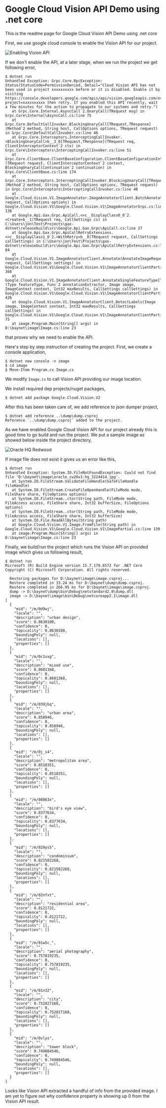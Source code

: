 # Google Cloud Vision API Demo using .net core
This is the readme page for Google Cloud Vision API Demo using .net core

First, we use google cloud console to enable the Vision API for our project.

![Enabling Vision API][1]

If we don't enable the API, at a later stage, when we run the project we get following error,

    $ dotnet run
    Unhandled Exception: Grpc.Core.RpcException: Status(StatusCode=PermissionDenied, Detail="Cloud Vision API has not been used in project xxxxxxxxxx before or it is disabled. Enable it by visiting https://console.developers.google.com/apis/api/vision.googleapis.com/overview?project=xxxxxxxxxx then retry. If you enabled this API recently, wait a few minutes for the action to propagate to our systems and retry.")
       at Grpc.Core.Internal.AsyncCall`2.UnaryCall(TRequest msg) in Grpc.Core\Internal\AsyncCall.cs:line 75
       at Grpc.Core.DefaultCallInvoker.BlockingUnaryCall[TRequest,TResponse](Method`2 method, String host, CallOptions options, TRequest request) in Grpc.Core\DefaultCallInvoker.cs:line 46
       at Grpc.Core.Interceptors.InterceptingCallInvoker.<BlockingUnaryCall>b__3_0[TRequest,TResponse](TRequest req, ClientInterceptorContext`2 ctx) in Grpc.Core\Interceptors\InterceptingCallInvoker.cs:line 51
       at Grpc.Core.ClientBase.ClientBaseConfiguration.ClientBaseConfigurationInterceptor.BlockingUnaryCall[TRequest,TResponse](TRequest request, ClientInterceptorContext`2 context, BlockingUnaryCallContinuation`2 continuation) in Grpc.Core\ClientBase.cs:line 174
       at Grpc.Core.Interceptors.InterceptingCallInvoker.BlockingUnaryCall[TRequest,TResponse](Method`2 method, String host, CallOptions options, TRequest request) in Grpc.Core\Interceptors\InterceptingCallInvoker.cs:line 48
       at Google.Cloud.Vision.V1.ImageAnnotator.ImageAnnotatorClient.BatchAnnotateImages(BatchAnnotateImagesRequest request, CallOptions options) in Google.Cloud.Vision.V1\Google.Cloud.Vision.V1\ImageAnnotatorGrpc.cs:line 138
       at Google.Api.Gax.Grpc.ApiCall.<>c__DisplayClass0_0`2.<Create>b__1(TRequest req, CallSettings cs) in C:\Users\jon\Test\Projects\gax-dotnet\releasebuild\src\Google.Api.Gax.Grpc\ApiCall.cs:line 27
       at Google.Api.Gax.Grpc.ApiCallRetryExtensions.<>c__DisplayClass1_0`2.<WithRetry>b__0(TRequest request, CallSettings callSettings) in C:\Users\jon\Test\Projects\gax-dotnet\releasebuild\src\Google.Api.Gax.Grpc\ApiCallRetryExtensions.cs:line 84
       at Google.Cloud.Vision.V1.ImageAnnotatorClient.Annotate(AnnotateImageRequest request, CallSettings settings) in Google.Cloud.Vision.V1\Google.Cloud.Vision.V1\ImageAnnotatorClientPartial.cs:line 368
       at Google.Cloud.Vision.V1.ImageAnnotatorClient.AnnotateSingleFeatureType[T](Type featureType, Func`2 annotationExtractor, Image image, ImageContext context, Int32 maxResults, CallSettings callSettings) in Google.Cloud.Vision.V1\Google.Cloud.Vision.V1\ImageAnnotatorClientPartial.cs:line 426
       at Google.Cloud.Vision.V1.ImageAnnotatorClient.DetectLabels(Image image, ImageContext context, Int32 maxResults, CallSettings callSettings) in Google.Cloud.Vision.V1\Google.Cloud.Vision.V1\ImageAnnotatorClientPartial.cs:line 75
       at image.Program.Main(String[] args) in D:\baynet\image\Image.cs:line 23

that proves why we need to enable the API.

Here's step by step instruction of creating the project. First, we create a console application,

    $ dotnet new console -n image
    $ cd image
    $ Move-Item Program.cs Image.cs

We modify `Image.cs` to call Vision API providing our image location.
    
We install required dep projects/nuget packages,
    
    $ dotnet add package Google.Cloud.Vision.V2

After this has been taken care of, we add reference to json dumper project,
    
    $ dotnet add reference ..\dump\dump.csproj
    Reference `..\dump\dump.csproj` added to the project.
    
As we have enabled Google Cloud Vision API for our project already this is good time to go build and run the project. We put a sample image as showed below inside the project directory,

![Oracle HQ Redwood][2]

If image file does not exist it gives us an error like this,

    $ dotnet run
    Unhandled Exception: System.IO.FileNotFoundException: Could not find file 'D:\baynet\image\oracle_cw20v1-hq_3224414.jpg'.
       at System.IO.FileStream.ValidateFileHandle(SafeFileHandle fileHandle)
       at System.IO.FileStream.CreateFileOpenHandle(FileMode mode, FileShare share, FileOptions options)
       at System.IO.FileStream..ctor(String path, FileMode mode, FileAccess access, FileShare share, Int32 bufferSize, FileOptions options)
       at System.IO.FileStream..ctor(String path, FileMode mode, FileAccess access, FileShare share, Int32 bufferSize)
       at System.IO.File.ReadAllBytes(String path)
       at Google.Cloud.Vision.V1.Image.FromFile(String path) in Google.Cloud.Vision.V1\Google.Cloud.Vision.V1\ImagePartial.cs:line 139
       at image.Program.Main(String[] args) in D:\baynet\image\Image.cs:line 23

Finally, we build/run the project which runs the Vision API on provided image which gives us following result,
    
    $ dotnet run
    Microsoft (R) Build Engine version 15.7.179.6572 for .NET Core
    Copyright (C) Microsoft Corporation. All rights reserved.

      Restoring packages for D:\baynet\image\image.csproj...
      Restore completed in 33.24 ms for D:\baynet\dump\dump.csproj.
      Restore completed in 266.95 ms for D:\baynet\image\image.csproj.
      dump -> D:\baynet\dump\bin\Debug\netstandard2.0\dump.dll
      image -> D:\baynet\image\bin\Debug\netcoreapp2.1\image.dll
    [
      {
        "mid": "/m/0d9wj",
        "locale": "",
        "description": "urban design",
        "score": 0.8630108,
        "confidence": 0,
        "topicality": 0.8630108,
        "boundingPoly": null,
        "locations": [],
        "properties": []
      },
      {
        "mid": "/m/0c1vxg",
        "locale": "",
        "description": "mixed use",
        "score": 0.8601368,
        "confidence": 0,
        "topicality": 0.8601368,
        "boundingPoly": null,
        "locations": [],
        "properties": []
      },
      {
        "mid": "/m/039jbq",
        "locale": "",
        "description": "urban area",
        "score": 0.858946,
        "confidence": 0,
        "topicality": 0.858946,
        "boundingPoly": null,
        "locations": [],
        "properties": []
      },
      {
        "mid": "/m/0j_s4",
        "locale": "",
        "description": "metropolitan area",
        "score": 0.8510351,
        "confidence": 0,
        "topicality": 0.8510351,
        "boundingPoly": null,
        "locations": [],
        "properties": []
      },
      {
        "mid": "/m/08863x",
        "locale": "",
        "description": "bird's eye view",
        "score": 0.8377634,
        "confidence": 0,
        "topicality": 0.8377634,
        "boundingPoly": null,
        "locations": [],
        "properties": []
      },
      {
        "mid": "/m/020ys5",
        "locale": "",
        "description": "condominium",
        "score": 0.821502268,
        "confidence": 0,
        "topicality": 0.821502268,
        "boundingPoly": null,
        "locations": [],
        "properties": []
      },
      {
        "mid": "/m/02nfxt",
        "locale": "",
        "description": "residential area",
        "score": 0.8121722,
        "confidence": 0,
        "topicality": 0.8121722,
        "boundingPoly": null,
        "locations": [],
        "properties": []
      },
      {
        "mid": "/m/01w5c_",
        "locale": "",
        "description": "aerial photography",
        "score": 0.757819235,
        "confidence": 0,
        "topicality": 0.757819235,
        "boundingPoly": null,
        "locations": [],
        "properties": []
      },
      {
        "mid": "/m/01n32",
        "locale": "",
        "description": "city",
        "score": 0.752827168,
        "confidence": 0,
        "topicality": 0.752827168,
        "boundingPoly": null,
        "locations": [],
        "properties": []
      },
      {
        "mid": "/m/0vlys",
        "locale": "",
        "description": "tower block",
        "score": 0.749884546,
        "confidence": 0,
        "topicality": 0.749884546,
        "boundingPoly": null,
        "locations": [],
        "properties": []
      }
    ]

Looks like Vision API extracted a handful of info from the provided image. I am yet to figure out why confidence property is showing up 0 from the Vision API result.



  [1]: https://github.com/atiq-cs/atiqcs-wp-com/raw/master/images/2018/07/09_cloud_vision_enable.png
  [2]: https://github.com/atiq-cs/net-core-google-cloud/raw/master/image/oracle_cw20v1-hq_3224414.jpg
  
